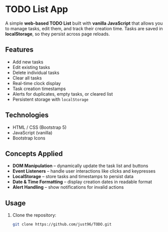 # TODO List App

A simple **web-based TODO List** built with **vanilla JavaScript** that allows you to manage tasks, edit them, and track their creation time. Tasks are saved in **localStorage**, so they persist across page reloads.

## Features

- Add new tasks
- Edit existing tasks
- Delete individual tasks
- Clear all tasks
- Real-time clock display
- Task creation timestamps
- Alerts for duplicates, empty tasks, or cleared list
- Persistent storage with `localStorage`

## Technologies

- HTML / CSS (Bootstrap 5)
- JavaScript (vanilla)
- Bootstrap Icons

## Concepts Applied

- **DOM Manipulation** – dynamically update the task list and buttons
- **Event Listeners** – handle user interactions like clicks and keypresses
- **LocalStorage** – store tasks and timestamps to persist data
- **Date & Time Formatting** – display creation dates in readable format
- **Alert Handling** – show notifications for invalid actions

## Usage

1. Clone the repository:
   ```bash
   git clone https://github.com/just96/TODO.git
